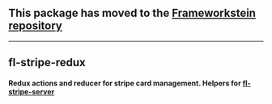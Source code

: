 ## This package has moved to the [Frameworkstein repository](https://github.com/founderlab/frameworkstein/tree/master/packages/fl-stripe-redux)


-------------------------------------------------------------------------------------------------------------------------





## fl-stripe-redux

#### Redux actions and reducer for stripe card management. Helpers for [fl-stripe-server](https://github.com/founderlab/fl-stripe-server)
